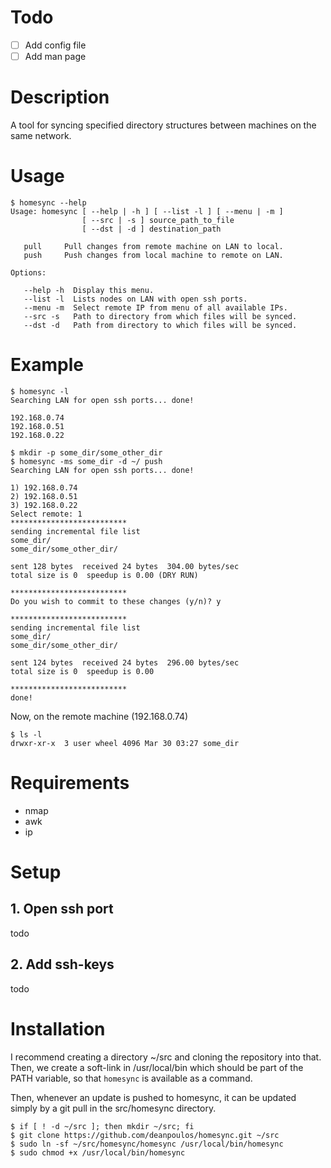 # Todo

- [ ] Add config file
- [ ] Add man page

# Description

A tool for syncing specified directory structures between machines 
on the same network.

# Usage

``` console
$ homesync --help
Usage: homesync [ --help | -h ] [ --list -l ] [ --menu | -m ]
                [ --src | -s ] source_path_to_file
                [ --dst | -d ] destination_path

   pull     Pull changes from remote machine on LAN to local.
   push     Push changes from local machine to remote on LAN.

Options:

   --help -h  Display this menu.
   --list -l  Lists nodes on LAN with open ssh ports.
   --menu -m  Select remote IP from menu of all available IPs.
   --src -s   Path to directory from which files will be synced.
   --dst -d   Path from directory to which files will be synced.
```

# Example

``` console
$ homesync -l
Searching LAN for open ssh ports... done!

192.168.0.74
192.168.0.51
192.168.0.22

$ mkdir -p some_dir/some_other_dir
$ homesync -ms some_dir -d ~/ push
Searching LAN for open ssh ports... done!

1) 192.168.0.74
2) 192.168.0.51
3) 192.168.0.22
Select remote: 1
**************************
sending incremental file list
some_dir/
some_dir/some_other_dir/

sent 128 bytes  received 24 bytes  304.00 bytes/sec
total size is 0  speedup is 0.00 (DRY RUN)

**************************
Do you wish to commit to these changes (y/n)? y

**************************
sending incremental file list
some_dir/
some_dir/some_other_dir/

sent 124 bytes  received 24 bytes  296.00 bytes/sec
total size is 0  speedup is 0.00

**************************
done!

```

Now, on the remote machine (192.168.0.74)

``` console
$ ls -l
drwxr-xr-x  3 user wheel 4096 Mar 30 03:27 some_dir
```

# Requirements
- nmap
- awk
- ip

# Setup
## 1. Open ssh port
todo
## 2. Add ssh-keys
todo

# Installation

I recommend creating a directory ~/src and cloning the repository into that.
Then, we create a soft-link in /usr/local/bin which should be part of the PATH
variable, so that `homesync` is available as a command. 

Then, whenever an update is pushed to homesync, it can be updated simply by a
git pull in the src/homesync directory.

``` console
$ if [ ! -d ~/src ]; then mkdir ~/src; fi
$ git clone https://github.com/deanpoulos/homesync.git ~/src
$ sudo ln -sf ~/src/homesync/homesync /usr/local/bin/homesync
$ sudo chmod +x /usr/local/bin/homesync
```
